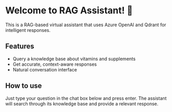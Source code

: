 # Welcome to RAG Assistant! 👋

This is a RAG-based virtual assistant that uses Azure OpenAI and Qdrant for intelligent responses.

## Features

- Query a knowledge base about vitamins and supplements
- Get accurate, context-aware responses
- Natural conversation interface

## How to use

Just type your question in the chat box below and press enter. The assistant will search through its knowledge base and provide a relevant response.
